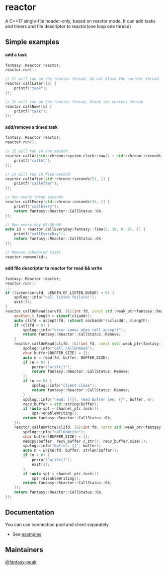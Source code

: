 # reactor

A C++17 single-file header-only, based on reactor mode, It can add tasks and timers and file descriptor to reactor(one loop one thread)

Simple examples
---------------

#### add a task
```c++
fantasy::Reactor reactor;
reactor.run();

// It will run on the reactor thread, do not block the current thread
reactor.callLater([&] {
    printf("task");
});

// It will run on the reactor thread, block the current thread
reactor.callNow([&] {
    printf("task");
});

```

#### add/remove a timed task
```c++
fantasy::Reactor reactor;
reactor.run();

// It will run in one second
reactor.callAt(std::chrono::system_clock::now() + std::chrono::seconds(1), [] {
    printf("callAt");
});

// It will run in five second
reactor.callAfter(std::chrono::seconds(5), [] {
    printf("callAfter");
});

// Run every three seconds
reactor.callEvery(std::chrono::seconds(3), [] {
    printf("callEvery");
    return fantasy::Reactor::CallStatus::Ok;
});

// Run every day 05:30:00
auto id = reactor.callEveryDay(fantasy::Time{5, 30, 0, 0}, [] {
    printf("callEveryDay");
    return fantasy::Reactor::CallStatus::Ok;
});

// Remove scheduled tasks
reactor.remove(id);

```
#### add file descriptor to reactor for read && write
```c++
fantasy::Reactor reactor;
reactor.run();
...
if (listen(servfd, LENGTH_OF_LISTEN_QUEUE) < 0) {
    spdlog::info("call listen failure!");
    exit(1);
}
reactor.callOnRead(servfd, [&](int fd, const std::weak_ptr<fantasy::Reactor::Channel>&) mutable {
    socklen_t length = sizeof(cliaddr);
    auto clifd = accept(fd, (struct sockaddr*)&cliaddr, &length);
    if (clifd < 0) {
        spdlog::info("error comes when call accept!");
        return fantasy::Reactor::CallStatus::Remove;
    }
    reactor.callOnRead(clifd, [&](int fd, const std::weak_ptr<fantasy::Reactor::Channel>& channel_ptr) mutable {
        spdlog::info("call callOnRead");
        char buffer[BUFFER_SIZE] = {};
        auto n = read(fd, buffer, BUFFER_SIZE);
        if (n < 0) {
            perror("write()");
            return fantasy::Reactor::CallStatus::Remove;
        };
        if (n == 0) {
            spdlog::info("client close");
            return fantasy::Reactor::CallStatus::Remove;
        }
        spdlog::info("read: [{}], read buffer len: {}", buffer, n);
        recv_buffer = std::string{buffer};
        if (auto spt = channel_ptr.lock())
            spt->enableWriting();
        return fantasy::Reactor::CallStatus::Ok;
    });
    reactor.callOnWrite(clifd, [&](int fd, const std::weak_ptr<fantasy::Reactor::Channel>& channel_ptr) {
        spdlog::info("callOnWrite");
        char buffer[BUFFER_SIZE] = {};
        memcpy(buffer, recv_buffer.c_str(), recv_buffer.size());
        spdlog::info("buffer: {}", buffer);
        auto n = write(fd, buffer, strlen(buffer));
        if (n < 0) {
            perror("write()");
            exit(1);
        }
        if (auto spt = channel_ptr.lock())
            spt->disableWriting();
        return fantasy::Reactor::CallStatus::Ok;
    });
    return fantasy::Reactor::CallStatus::Ok;
});
```

## Documentation
You can use connection pool and client separately
* See [examples](https://github.com/fantasy-peak/reactor/tree/main/example)

## Maintainers

[@fantasy-peak](https://github.com/fantasy-peak)

